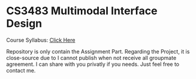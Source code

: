 # CS3483 Multimodal Interface Design

Course Syllabus: [Click Here](https://www.cityu.edu.hk/catalogue/ug/201516/course/CS3483.pdf)

Repository is only contain the Assignment Part. Regarding the Project, it is close-source due to I cannot publish when not receive all groupmate agreement. I can share with you privatly if you needs. Just feel free to contact me. 